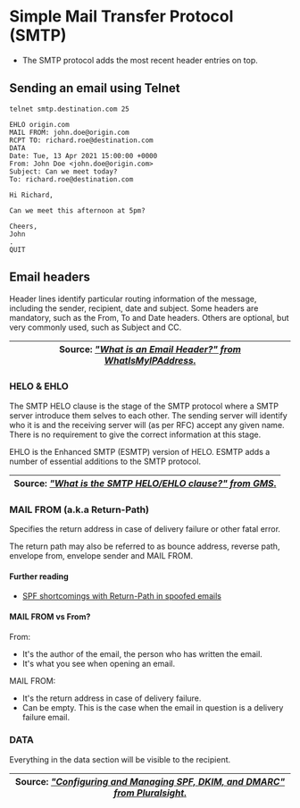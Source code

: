 # Simple Mail Transfer Protocol (SMTP)

* The SMTP protocol adds the most recent header entries on top.

## Sending an email using Telnet

```
telnet smtp.destination.com 25
```

```shell
EHLO origin.com
MAIL FROM: john.doe@origin.com
RCPT TO: richard.roe@destination.com
DATA
Date: Tue, 13 Apr 2021 15:00:00 +0000
From: John Doe <john.doe@origin.com>
Subject: Can we meet today?
To: richard.roe@destination.com

Hi Richard,

Can we meet this afternoon at 5pm?

Cheers,
John
.
QUIT
```

## Email headers

Header lines identify particular routing information of the message, including the sender, recipient, date and subject. Some headers are mandatory, such as the From, To and Date headers. Others are optional, but very commonly used, such as Subject and CC.

|Source: [*"What is an Email Header?" from WhatIsMyIPAddress*.][1]|
|:--:|

### HELO & EHLO

The SMTP HELO clause is the stage of the SMTP protocol where a SMTP server introduce them selves to each other. The sending server will identify who it is and the receiving server will (as per RFC) accept any given name. There is no requirement to give the correct information at this stage.

EHLO is the Enhanced SMTP (ESMTP) version of HELO. ESMTP adds a number of essential additions to the SMTP protocol.

|Source: [*"What is the SMTP HELO/EHLO clause?" from GMS*.][2]|
|:--:|

### MAIL FROM (a.k.a Return-Path)

Specifies the return address in case of delivery failure or other fatal error.

The return path may also be referred to as bounce address, reverse path, envelope from, envelope sender and MAIL FROM.

#### Further reading

* [SPF shortcomings with Return-Path in spoofed emails][4]

#### MAIL FROM vs From?

From:

* It's the author of the email, the person who has written the email.
* It's what you see when opening an email.

MAIL FROM:

* It's the return address in case of delivery failure.
* Can be empty. This is the case when the email in question is a delivery failure email.

### DATA

Everything in the data section will be visible to the recipient.

|Source: [*"Configuring and Managing SPF, DKIM, and DMARC" from Pluralsight*.][3]|
|:--:|

[1]: https://whatismyipaddress.com/email-header
[2]: https://www.gordano.com/knowledge-base/what-is-the-smtp-heloehlo-clause/
[3]: https://www.pluralsight.com/courses/configuring-managing-spf-dkim-dmarc
[4]: https://securepractice.co/blog/spf-shortcomings-with-return-path-in-spoofed-emails
